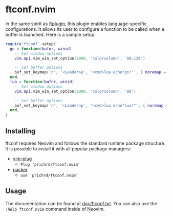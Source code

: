# ftconf.nvim

In the same spirit as [ftplugin](https://neovim.io/doc/user/usr_41.html#41.12), this plugin enables language-specific
configurations. It allows its user to configure a function to be called when a buffer is launched. Here is a sample
setup:

```lua
require'ftconf'.setup{
  go = function(bufnr, winid)
    -- Set window options
    vim.api.vim_win_set_option(1000, 'colorcolumn', '80,120')

    -- Set buffer options
    buf_set_keymap('n', '<Leader>p', '<cmd>lua echo"go!"', { noremap = true, silent = true })
  end,
  lua = function(bufnr, winid)
    -- Set window options
    vim.api.vim_win_set_option(1000, 'colorcolumn', '80')

    -- Set buffer options
    buf_set_keymap('n', '<Leader>p', '<cmd>lua echo"lua!"', { noremap = true, silent = true })
  end,
}
```

## Installing

ftconf requires Neovim and follows the standard runtime package structure. 
It is possible to install it with all popular package managers:

* [vim-plug](https://github.com/junegunn/vim-plug)
  * `Plug 'prichrd/ftconf.nvim'`
* [packer](https://github.com/wbthomason/packer.nvim)
  * `use 'prichrd/ftconf.nvim'`

## Usage

The documentation can be found at [doc/ftconf.txt](doc/ftconf.txt). You can 
also use the `:help ftconf.nvim` command inside of Neovim.
